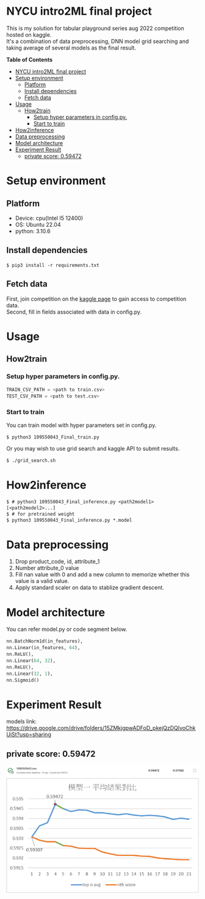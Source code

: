 # NYCU intro2ML final project
This is my solution for tabular playground series aug 2022 competition hosted on kaggle.\
It's a combination of data preprocessing, DNN model grid searching and taking average of several models as the final result.

**Table of Contents**

* [NYCU intro2ML final project](#nycu-intro2ml-final-project)
* [Setup environment](#setup-environment)
   * [Platform](#platform)
   * [Install dependencies](#install-dependencies)
   * [Fetch data](#fetch-data)
* [Usage](#usage)
   * [How2train](#how2train)
      * [Setup hyper parameters in config.py.](#setup-hyper-parameters-in-configpy)
      * [Start to train](#start-to-train)
* [How2inference](#how2inference)
* [Data preprocessing](#data-preprocessing)
* [Model architecture](#model-architecture)
* [Experiment Result](#experiment-result)
   * [private score: 0.59472](#private-score-059472)

# Setup environment
## Platform
* Device: cpu(Intel I5 12400)
* OS: Ubuntu 22.04
* python: 3.10.6

## Install dependencies
```shell
$ pip3 install -r requirements.txt
```
## Fetch data
First, join competition on the [kaggle page](https://www.kaggle.com/competitions/tabular-playground-series-aug-2022/data) to gain access to competition data.\
Second, fill in fields associated with data in config.py.

# Usage
## How2train
### Setup hyper parameters in config.py.
```python
TRAIN_CSV_PATH = <path to train.csv>
TEST_CSV_PATH = <path to test.csv>
```
### Start to train
You can train model with hyper parameters set in config.py.
```shell
$ python3 109550043_Final_train.py
```
Or you may wish to use grid search and kaggle API to submit results.
```shell
$ ./grid_search.sh
```
# How2inference
```shell
$ # python3 109550043_Final_inference.py <path2model1> [<path2model2>...]
$ # for pretrained weight
$ python3 109550043_Final_inference.py *.model
```
# Data preprocessing
1. Drop product_code, id, attribute_1
2. Number attribute_0 value
3. Fill nan value with 0 and add a new column to memorize whether this value is a valid value.
4. Apply standard scaler on data to stablize gradient descent.
# Model architecture
You can refer model.py or code segment below.
```python
nn.BatchNorm1d(in_features),
nn.Linear(in_features, 64),
nn.ReLU(),
nn.Linear(64, 32),
nn.ReLU(),
nn.Linear(32, 1),
nn.Sigmoid()
```
# Experiment Result
models link: https://drive.google.com/drive/folders/15ZMkjgpwADFoD_pkejQzDQIvoChkUiSt?usp=sharing
## private score: 0.59472
![best result screenshot](https://github.com/a15923647/NYCU_2022_CSCS20024_final_project/blob/master/result/best.jpg?raw=true)
![private score curve of taking average of several good models](https://github.com/a15923647/NYCU_2022_CSCS20024_final_project/blob/master/result/model1.png?raw=true)
